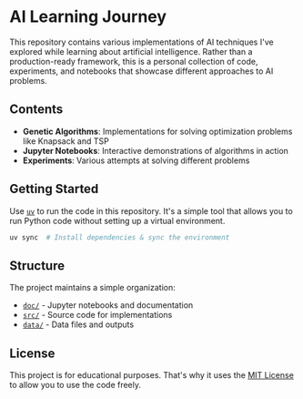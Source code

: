 # AI Learning Journey

This repository contains various implementations of AI techniques I've explored while learning about artificial intelligence. Rather than a production-ready framework, this is a personal collection of code, experiments, and notebooks that showcase different approaches to AI problems.

## Contents

- **Genetic Algorithms**: Implementations for solving optimization problems like Knapsack and TSP
- **Jupyter Notebooks**: Interactive demonstrations of algorithms in action
- **Experiments**: Various attempts at solving different problems

## Getting Started

Use [`uv`](https://docs.astral.sh/uv/) to run the code in this repository. It's a simple tool that allows you to run Python code without setting up a virtual environment.

```sh
uv sync  # Install dependencies & sync the environment
```
## Structure

The project maintains a simple organization:

- [`doc/`](doc/) - Jupyter notebooks and documentation
- [`src/`](src/) - Source code for implementations
- [`data/`](data/) - Data files and outputs

## License

This project is for educational purposes. That's why it uses the [MIT License](LICENSE) to allow you to use the code freely.
